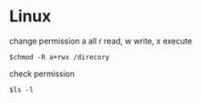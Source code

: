 # Linux

change permission
a  all
r  read, w  write, x  execute
```
$chmod -R a+rwx /direcory
```
check permission
```
$ls -l
```
